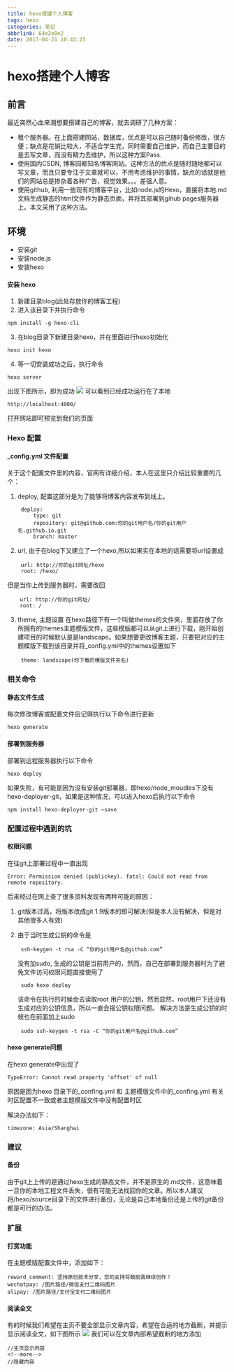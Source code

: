 ```yaml
---
title: hexo搭建个人博客
tags: hexo
categories: 笔记
abbrlink: 64e2e0e2
date: 2017-04-21 10:43:23
---
```


# hexo搭建个人博客


## 前言

最近突然心血来潮想要搭建自己的博客，就去调研了几种方案：

* 租个服务器。在上面搭建网站，数据库，优点是可以自己随时备份修改，很方便；缺点是花销比较大，不适合学生党，同时需要自己维护，而自己主要目的是去写文章，而没有精力去维护，所以这种方案Pass.
* 使用国内CSDN, 博客园都知名博客网站。这种方法的优点是随时随地都可以写文章，而且只要专注于文章就可以，不用考虑维护的事情，缺点的话就是他们的网站总是掺杂着各种广告，视觉效果。。。差强人意。
* 使用github, 利用一些现有的博客平台，比如node.js的Hexo，直接将本地.md文档生成静态的html文件作为静态页面，并将其部署到gihub pages服务器上。本文采用了这种方法。

<!--more-->

## 环境

* 安装git
* 安装node.js
* 安装hexo

#### 安装 hexo
1. 新建目录blog(此处存放你的博客工程)
2. 进入该目录下并执行命令
``` 
npm install -g hexo-cli
```
3. 在blog目录下新建目录hexo，并在里面进行hexo初始化
``` 
hexo init hexo
```
4. 等一切安装成功之后，执行命令
``` 
hexo server
```
出现下图所示，即为成功
![](/img/hexo搭建个人博客/hexo1.png)
可以看到已经成功运行在了本地
``` 
http://localhost:4000/
```
打开网站即可预览到我们的页面

### Hexo 配置

#### _config.yml 文件配置
关于这个配置文件里的内容，官网有详细介绍，本人在这里只介绍比较重要的几个：

1. deploy, 配置这部分是为了能够将博客内容发布到线上。

        deploy:
            type: git
            repository: git@github.com:你的git用户名/你的git用户名.github.io.git 
            branch: master

2. url, 由于在blog下又建立了一个hexo,所以如果实在本地的话需要将url设置成

        url: http://你的git网址/hexo
        root: /hexo/ 
但是当你上传到服务器时，需要改回

        url: http://你的git网址/
        root: /

3. theme, 主题设置
在hexo路径下有一个叫做themes的文件夹，里面存放了你所拥有的themes主题模版文件，这些模版都可以从git上进行下载，刚开始创建项目的时候默认是是landscape。如果想要更改博客主题，只要把对应的主题模版下载到该目录并将_config.yml中的themes设置如下

        theme: landscape(你下载的模版文件夹名)

### 相关命令

#### 静态文件生成

每次修改博客或配置文件后记得执行以下命令进行更新

    hexo generate
    
#### 部署到服务器

部署到远程服务器执行以下命令

    hexo deploy
    
如果失败，有可能是因为没有安装git部署器，即hexo/node_moudles下没有hexo-deployer-git，如果是这种情况，可以进入hexo后执行以下命令

    npm install hexo-deployer-git –save


### 配置过程中遇到的坑

#### 权限问题
在往git上部署过程中一直出现

`Error: Permission denied (publickey). fatal: Could not read from remote repository.`

后来经过在网上查了很多资料发现有两种可能的原因：

1. git版本过高，将版本改成git 1.9版本的即可解决(但是本人没有解决，但是对其他很多人有效)
2. 由于当时生成公钥的命令是

        ssh-keygen -t rsa -C “你的git用户名@github.com”
    没有加sudo, 生成的公钥是当前用户的，然而，自己在部署到服务器时为了避免文件访问权限问题直接使用了
    
        sudo hexo deploy
    该命令在执行的时候会去读取root 用户的公钥，然而显然，root用户下还没有生成对应的公钥信息，所以一直会报公钥权限问题。
    解决方法是生成公钥的时候也在前面加上sudo
        
        sudo ssh-keygen -t rsa -C “你的git用户名@github.com”
     
#### hexo generate问题
在hexo generate中出现了        
	
`TypeError: Cannot read property 'offset' of null`

原因是因为hexo 目录下的_confing.yml 和 主题模版文件中的_confing.yml 有关时区配置不一致或者主题模版文件中没有配置时区

解决办法如下：
	
	timezone: Asia/Shanghai	        
    
### 建议

#### 备份
由于git上上传的是通过hexo生成的静态文件，并不是原生的.md文件，这意味着一旦你的本地工程文件丢失，很有可能无法找回你的文章。所以本人建议将/hexo/source目录下的文件进行备份，无论是自己本地备份还是上传的git备份都是可行的办法。
    
### 扩展

#### 打赏功能
在主题模版配置文件中，添加如下：

	reward_comment: 坚持原创技术分享，您的支持将鼓励我继续创作！
	wechatpay: /图片路径/微信支付二维码图片
	alipay: /图片路径/支付宝支付二维码图片
	
#### 阅读全文
有的时候我们希望在主页不要全部显示文章内容，希望在合适的地方截断，并提示显示阅读全文，如下图所示
	![](/img/hexo搭建个人博客/hexo2.png)
我们可以在文章内部希望截断的地方添加

	//主页显示内容
	<!--more-->
	//隐藏内容

